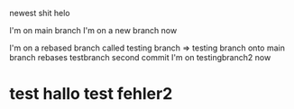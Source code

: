 newest shit
helo

I'm on main branch
I'm on a new branch now

I'm on a rebased branch called testing branch => testing branch onto main branch
rebases testbranch second commit
I'm on testingbranch2 now
# test hallo test fehler2

